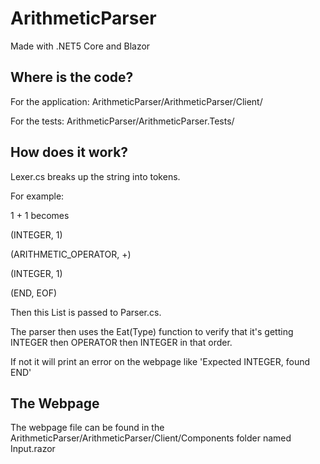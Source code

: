 # ArithmeticParser
Made with .NET5 Core and Blazor

## Where is the code?

For the application: 
ArithmeticParser/ArithmeticParser/Client/


For the tests: 
ArithmeticParser/ArithmeticParser.Tests/


## How does it work?

Lexer.cs breaks up the string into tokens. 

For example:

1 + 1 becomes

(INTEGER, 1) 

(ARITHMETIC_OPERATOR, +)

(INTEGER, 1)

(END, EOF)


Then this List<Token> is passed to Parser.cs.

The parser then uses the Eat(Type) function to verify that it's getting INTEGER then OPERATOR then INTEGER in that order.

If not it will print an error on the webpage like 'Expected INTEGER, found END'

## The Webpage

The webpage file can be found in the ArithmeticParser/ArithmeticParser/Client/Components folder named Input.razor
